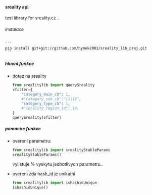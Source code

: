 #### sreality api  

test library for sreality.cz ..

###### instalace  
    ```
    pip install git+git://github.com/hynek2001/sreality_lib_proj.git
    ```
     

##### hlavni funkce
* dotaz na sreality  
    ```python  
    from srealitylib import querySreality
    sfilter={
        "category_main_cb": 1,
        #"category_sub_cb":"11|12",
        "category_type_cb": 1,
        #"locality_region_id": 10,
    }
    querySreality(sfilter)
    ```
    


##### pomocne funkce

* overeni parametru:  
    ```python
    from srealitylib import srealityStableParams
    srealityStableParams()
    ```
    vylistuje % vyskytu jednotlivych parametru..  
    
* overeni zda hash_id je unikatni   
    ```python
    from srealitylib import ishashidUnique
    ishashidUnique()  
    ```

    
    
    
    
    